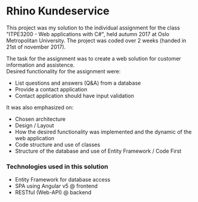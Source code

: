 # Rhino Kundeservice
This project was my solution to the individual assignment for the class "ITPE3200 - Web applications with C#", held autumn 2017 at Oslo Metropolitan University.
The project was coded over 2 weeks (handed in 21st of november 2017).

The task for the assignment was to create a web solution for customer information and assistence.<br>
Desired functionality for the assignment were:
- List questions and answers (Q&A) from a database
- Provide a contact application
- Contact application should have input validation

It was also emphasized on:
- Chosen architecture
- Design / Layout
- How the desired functionality was implemented and the dynamic of the web application
- Code structure and use of classes
- Structure of the database and use of Entity Framework / Code First

### Technologies used in this solution
- Entity Framework for database access
- SPA using Angular v5 @ frontend
- RESTful (Web-API) @ backend

